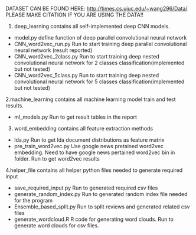 DATASET CAN BE FOUND HERE: http://times.cs.uiuc.edu/~wang296/Data/
PLEASE MAKE CITATION IF YOU ARE USING THE DATA!!

1. deep_learning contains all self-implemented deep CNN models. 
- model.py 
define function of deep parallel convolutional neural network 
- CNN_word2vec_run.py
Run to start training deep parallel convolutional neural network (result reported)
- CNN_word2vec_2class.py
Run to start training deep nested convolutional neural network for 2 classes classification(implemented but not tested)
- CNN_word2vec_5class.py
Run to start training deep nested convolutional neural network for 5 classes classification(implemented but not tested)

2.machine_learning contains all machine learning model train and test results.
- ml_models.py
Run to get result tables in the report

3. word_embedding contains all feature extraction methods 
- lda.py
Run to get lda document distributions as feature matrix
- pre_train_word2vec.py
Use google news pretained word2vec embedding. Need to have google news pertained word2vec bin in folder. Run to get word2vec results

4.helper_file contains all helper python files needed to generate required input 
- save_required_input.py
Run to generated required csv files
- generate_random_index.py
Run to generated random index file needed for the program
- Ensemble_based_split.py
Run to split reviews and generated related csv files
- generate_wordcloud.R
R code for generating word clouds. Run to generate word clouds for csv files. 
